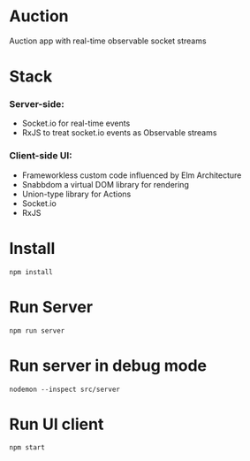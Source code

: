 # Auction
Auction app with real-time observable socket streams

# Stack
### Server-side:
 - Socket.io for real-time events
 - RxJS to treat socket.io events as Observable streams

### Client-side UI:
 - Frameworkless custom code influenced by Elm Architecture
 - Snabbdom a virtual DOM library for rendering
 - Union-type library for Actions
 - Socket.io
 - RxJS

# Install
`npm install`

# Run Server
`npm run server`
# Run server in debug mode
`nodemon --inspect src/server`

# Run UI client
`npm start`
